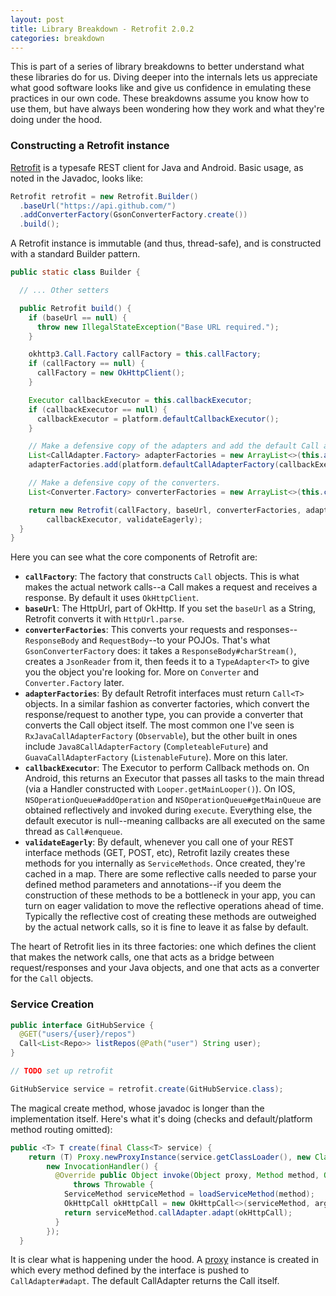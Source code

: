 ```yaml
---
layout: post
title: Library Breakdown - Retrofit 2.0.2
categories: breakdown
---
```


This is part of a series of library breakdowns to better understand what these libraries do for us. Diving deeper into the internals lets us appreciate what good software looks like and give us confidence in emulating these practices in our own code. These breakdowns assume you know how to use them, but have always been wondering how they work and what they're doing under the hood.

### Constructing a Retrofit instance

[Retrofit][retrofit] is a typesafe REST client for Java and Android. Basic usage, as noted in the Javadoc, looks like:

```java
Retrofit retrofit = new Retrofit.Builder()
  .baseUrl("https://api.github.com/")
  .addConverterFactory(GsonConverterFactory.create())
  .build();
```

A Retrofit instance is immutable (and thus, thread-safe), and is constructed with a standard Builder pattern.

```java
public static class Builder {

  // ... Other setters

  public Retrofit build() {
    if (baseUrl == null) {
      throw new IllegalStateException("Base URL required.");
    }

    okhttp3.Call.Factory callFactory = this.callFactory;
    if (callFactory == null) {
      callFactory = new OkHttpClient();
    }

    Executor callbackExecutor = this.callbackExecutor;
    if (callbackExecutor == null) {
      callbackExecutor = platform.defaultCallbackExecutor();
    }

    // Make a defensive copy of the adapters and add the default Call adapter.
    List<CallAdapter.Factory> adapterFactories = new ArrayList<>(this.adapterFactories);
    adapterFactories.add(platform.defaultCallAdapterFactory(callbackExecutor));

    // Make a defensive copy of the converters.
    List<Converter.Factory> converterFactories = new ArrayList<>(this.converterFactories);

    return new Retrofit(callFactory, baseUrl, converterFactories, adapterFactories,
        callbackExecutor, validateEagerly);
  }	
}
```
Here you can see what the core components of Retrofit are:

- **`callFactory`**: The factory that constructs `Call` objects. This is what makes the actual network calls--a Call makes a request and receives a response. By default it uses `OkHttpClient`. 
- **`baseUrl`**: The HttpUrl, part of OkHttp. If you set the `baseUrl` as a String, Retrofit converts it with `HttpUrl.parse`.
- **`converterFactories`**: This converts your requests and responses--`ResponseBody` and `RequestBody`--to your POJOs. That's what `GsonConverterFactory` does: it takes a `ResponseBody#charStream()`, creates a `JsonReader` from it, then feeds it to a `TypeAdapter<T>` to give you the object you're looking for. More on `Converter` and `Converter.Factory` later.
- **`adapterFactories`**: By default Retrofit interfaces must return `Call<T>` objects. In a similar fashion as converter factories, which convert the response/request to another type, you can provide a converter that converts the Call object itself. The most common one I've seen is `RxJavaCallAdapterFactory` (`Observable`), but the other built in ones include `Java8CallAdapterFactory` (`CompleteableFuture`) and `GuavaCallAdapterFactory` (`ListenableFuture`). More on this later.
- **`callbackExecutor`**: The Executor to perform Callback methods on. On Android, this returns an Executor that passes all tasks to the main thread (via a Handler constructed with `Looper.getMainLooper()`). On IOS, `NSOperationQueue#addOperation` and `NSOperationQueue#getMainQueue` are obtained reflectively and invoked during `execute`. Everything else, the default executor is null--meaning callbacks are all executed on the same thread as `Call#enqueue`.
- **`validateEagerly`**: By default, whenever you call one of your REST interface methods (GET, POST, etc), Retrofit lazily creates these methods for you internally as `ServiceMethods`. Once created, they're cached in a map. There are some reflective calls needed to parse your defined method parameters and annotations--if you deem the construction of these methods to be a bottleneck in your app, you can turn on eager validation to move the reflective operations ahead of time. Typically the reflective cost of creating these methods are outweighed by the actual network calls, so it is fine to leave it as false by default.

The heart of Retrofit lies in its three factories: one which defines the client that makes the network calls, one that acts as a bridge between request/responses and your Java objects, and one that acts as a converter for the `Call` objects.

### Service Creation

```java
public interface GitHubService {
  @GET("users/{user}/repos")
  Call<List<Repo>> listRepos(@Path("user") String user);
}

// TODO set up retrofit

GitHubService service = retrofit.create(GitHubService.class);
```

The magical create method, whose javadoc is longer than the implementation itself. Here's what it's doing (checks and default/platform method routing omitted):

```java
public <T> T create(final Class<T> service) {
    return (T) Proxy.newProxyInstance(service.getClassLoader(), new Class< ?>[] { service },
        new InvocationHandler() {
          @Override public Object invoke(Object proxy, Method method, Object... args)
              throws Throwable {
            ServiceMethod serviceMethod = loadServiceMethod(method);
            OkHttpCall okHttpCall = new OkHttpCall<>(serviceMethod, args);
            return serviceMethod.callAdapter.adapt(okHttpCall);
          }
        });
  }
```
It is clear what is happening under the hood. A [proxy][proxy] instance is created in which every method defined by the interface is pushed to `CallAdapter#adapt`. The default CallAdapter returns the Call itself.



 [retrofit]: http://square.github.io/retrofit/
 [proxy]: https://docs.oracle.com/javase/7/docs/api/java/lang/reflect/Proxy.html